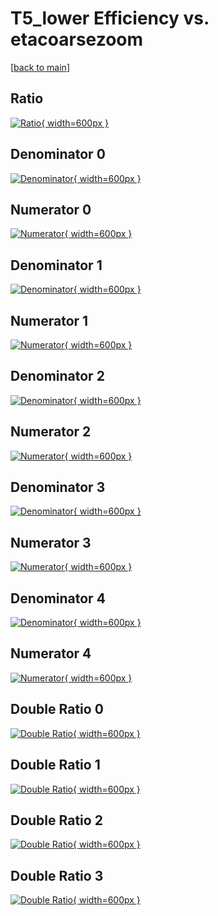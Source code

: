 # T5_lower Efficiency vs. etacoarsezoom

[[back to main](./)]



## Ratio

[![Ratio](../mtv/var/T5_lower_base_321_-1_eff_etacoarsezoom.png){ width=600px }](../mtv/var/T5_lower_base_321_-1_eff_etacoarsezoom.pdf)

## Denominator 0

[![Denominator](../mtv/den/T5_lower_base_321_-1_eff_etacoarsezoom_den0.png){ width=600px }](../mtv/den/T5_lower_base_321_-1_eff_etacoarsezoom_den0.pdf)

## Numerator 0

[![Numerator](../mtv/num/T5_lower_base_321_-1_eff_etacoarsezoom_num0.png){ width=600px }](../mtv/num/T5_lower_base_321_-1_eff_etacoarsezoom_num0.pdf)

## Denominator 1

[![Denominator](../mtv/den/T5_lower_base_321_-1_eff_etacoarsezoom_den1.png){ width=600px }](../mtv/den/T5_lower_base_321_-1_eff_etacoarsezoom_den1.pdf)

## Numerator 1

[![Numerator](../mtv/num/T5_lower_base_321_-1_eff_etacoarsezoom_num1.png){ width=600px }](../mtv/num/T5_lower_base_321_-1_eff_etacoarsezoom_num1.pdf)

## Denominator 2

[![Denominator](../mtv/den/T5_lower_base_321_-1_eff_etacoarsezoom_den2.png){ width=600px }](../mtv/den/T5_lower_base_321_-1_eff_etacoarsezoom_den2.pdf)

## Numerator 2

[![Numerator](../mtv/num/T5_lower_base_321_-1_eff_etacoarsezoom_num2.png){ width=600px }](../mtv/num/T5_lower_base_321_-1_eff_etacoarsezoom_num2.pdf)

## Denominator 3

[![Denominator](../mtv/den/T5_lower_base_321_-1_eff_etacoarsezoom_den3.png){ width=600px }](../mtv/den/T5_lower_base_321_-1_eff_etacoarsezoom_den3.pdf)

## Numerator 3

[![Numerator](../mtv/num/T5_lower_base_321_-1_eff_etacoarsezoom_num3.png){ width=600px }](../mtv/num/T5_lower_base_321_-1_eff_etacoarsezoom_num3.pdf)

## Denominator 4

[![Denominator](../mtv/den/T5_lower_base_321_-1_eff_etacoarsezoom_den4.png){ width=600px }](../mtv/den/T5_lower_base_321_-1_eff_etacoarsezoom_den4.pdf)

## Numerator 4

[![Numerator](../mtv/num/T5_lower_base_321_-1_eff_etacoarsezoom_num4.png){ width=600px }](../mtv/num/T5_lower_base_321_-1_eff_etacoarsezoom_num4.pdf)

## Double Ratio 0

[![Double Ratio](../mtv/ratio/T5_lower_base_321_-1_eff_etacoarsezoom_ratio0.png){ width=600px }](../mtv/ratio/T5_lower_base_321_-1_eff_etacoarsezoom_ratio0.pdf)

## Double Ratio 1

[![Double Ratio](../mtv/ratio/T5_lower_base_321_-1_eff_etacoarsezoom_ratio1.png){ width=600px }](../mtv/ratio/T5_lower_base_321_-1_eff_etacoarsezoom_ratio1.pdf)

## Double Ratio 2

[![Double Ratio](../mtv/ratio/T5_lower_base_321_-1_eff_etacoarsezoom_ratio2.png){ width=600px }](../mtv/ratio/T5_lower_base_321_-1_eff_etacoarsezoom_ratio2.pdf)

## Double Ratio 3

[![Double Ratio](../mtv/ratio/T5_lower_base_321_-1_eff_etacoarsezoom_ratio3.png){ width=600px }](../mtv/ratio/T5_lower_base_321_-1_eff_etacoarsezoom_ratio3.pdf)

